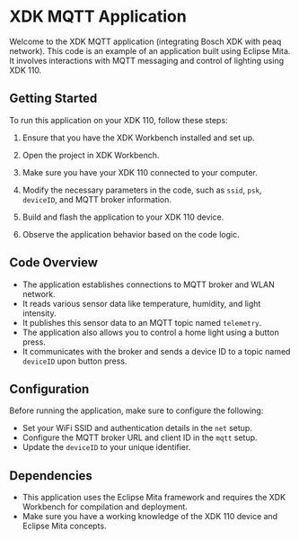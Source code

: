 # XDK MQTT Application

Welcome to the XDK MQTT application (integrating Bosch XDK with peaq network). This code is an example of an application built using Eclipse Mita. It involves interactions with MQTT messaging and control of lighting using XDK 110.

## Getting Started

To run this application on your XDK 110, follow these steps:

1. Ensure that you have the XDK Workbench installed and set up.

3. Open the project in XDK Workbench.

4. Make sure you have your XDK 110 connected to your computer.

5. Modify the necessary parameters in the code, such as `ssid`, `psk`, `deviceID`, and MQTT broker information.

6. Build and flash the application to your XDK 110 device.

7. Observe the application behavior based on the code logic.



## Code Overview

- The application establishes connections to MQTT broker and WLAN network.
- It reads various sensor data like temperature, humidity, and light intensity.
- It publishes this sensor data to an MQTT topic named `telemetry`.
- The application also allows you to control a home light using a button press.
- It communicates with the broker and sends a device ID to a topic named `deviceID` upon button press.

## Configuration

Before running the application, make sure to configure the following:

- Set your WiFi SSID and authentication details in the `net` setup.
- Configure the MQTT broker URL and client ID in the `mqtt` setup.
- Update the `deviceID` to your unique identifier.

## Dependencies

- This application uses the Eclipse Mita framework and requires the XDK Workbench for compilation and deployment.
- Make sure you have a working knowledge of the XDK 110 device and Eclipse Mita concepts.




